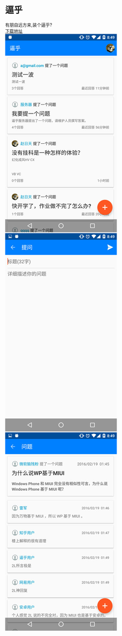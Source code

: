 # 逼乎
有朋自远方来,装个逼乎?  
[下载地址](http://7xn7nj.com2.z0.glb.qiniucdn.com/Konw__v1.3_20160315.apk)  
![0](image/Screenshot_0.jpg)![1](image/Screenshot_1.jpg)![2](image/Screenshot_2.jpg)
